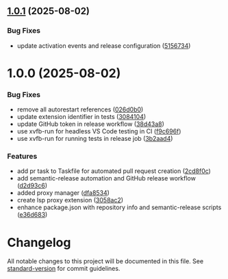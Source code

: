 ## [1.0.1](https://github.com/mjmorales/vscode-generic-lsp-proxy/compare/v1.0.0...v1.0.1) (2025-08-02)


### Bug Fixes

* update activation events and release configuration ([5156734](https://github.com/mjmorales/vscode-generic-lsp-proxy/commit/51567347438040d01d5f98d14fa2669c6badf4a5))

# 1.0.0 (2025-08-02)


### Bug Fixes

* remove all autorestart references ([026d0b0](https://github.com/mjmorales/vscode-generic-lsp-proxy/commit/026d0b0878cbf4adf4b11fd693a6bea045dc0553))
* update extension identifier in tests ([3084104](https://github.com/mjmorales/vscode-generic-lsp-proxy/commit/30841042209f01f6ce82c2e5d789d29bea8e0d21))
* update GitHub token in release workflow ([38d43a8](https://github.com/mjmorales/vscode-generic-lsp-proxy/commit/38d43a8c13151700c4335bd6f780bec49a2dc4c9))
* use xvfb-run for headless VS Code testing in CI ([f9c696f](https://github.com/mjmorales/vscode-generic-lsp-proxy/commit/f9c696f51d1f1a61ab2bd4dd84233c738d0dcd3e))
* use xvfb-run for running tests in release job ([3b2aad4](https://github.com/mjmorales/vscode-generic-lsp-proxy/commit/3b2aad457405638050fd01b9f73f7b2cc2afb555))


### Features

* add pr task to Taskfile for automated pull request creation ([2cd8f0c](https://github.com/mjmorales/vscode-generic-lsp-proxy/commit/2cd8f0c52971d8d9507b13eb81d191aff39bebc9))
* add semantic-release automation and GitHub release workflow ([d2d93c6](https://github.com/mjmorales/vscode-generic-lsp-proxy/commit/d2d93c683e4e9b419cd7fb0cf45367933ba490a9))
* added proxy manager ([dfa8534](https://github.com/mjmorales/vscode-generic-lsp-proxy/commit/dfa8534d840a78722f533958a0bed27b0caeecc0))
* create lsp proxy extension ([3058ac2](https://github.com/mjmorales/vscode-generic-lsp-proxy/commit/3058ac2622387ff00c5a7c6c3cb20f07b405912e))
* enhance package.json with repository info and semantic-release scripts ([e36d683](https://github.com/mjmorales/vscode-generic-lsp-proxy/commit/e36d6832b90b6c1eeb0a8e9325dbb96b0aa04171))

# Changelog

All notable changes to this project will be documented in this file. See [standard-version](https://github.com/conventional-changelog/standard-version) for commit guidelines.
